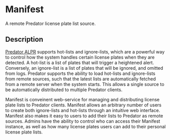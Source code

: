 # Manifest

A remote Predator license plate list source.


## Description

[Predator ALPR](https://v0lttech.com/predator.php) supports hot-lists and ignore-lists, which are a powerful way to control how the system handles certain license plates when they are detected. A hot-list is a list of plates that will trigger a heightened alert. Conversely, an ignore-list is a list of plates that will be ignored, and omitted from logs. Predator supports the ability to load hot-lists and ignore-lists from remote sources, such that the latest lists are automatically fetched from a remote server when the system starts. This allows a single source to be automatically distributed to multiple Predator clients.

Manifest is conveinent web-service for managing and distributing license plate lists to Predator clients. Manifest allows an arbitrary number of users to create both ignore-lists and hot-lists through an intuitive web interface. Manifest also makes it easy to users to add their lists to Predator as remote sources. Admins have the ability to control who can access their Manifest instance, as well as how many license plates users can add to their personal license plate lists.
